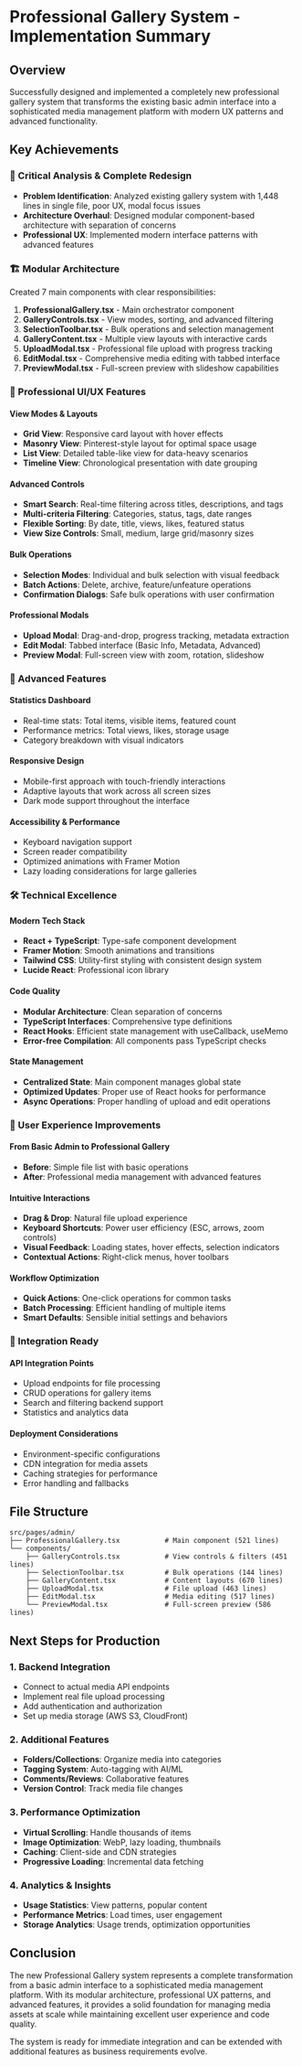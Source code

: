 # Professional Gallery System - Implementation Summary

## Overview
Successfully designed and implemented a completely new professional gallery system that transforms the existing basic admin interface into a sophisticated media management platform with modern UX patterns and advanced functionality.

## Key Achievements

### 🎯 Critical Analysis & Complete Redesign
- **Problem Identification**: Analyzed existing gallery system with 1,448 lines in single file, poor UX, modal focus issues
- **Architecture Overhaul**: Designed modular component-based architecture with separation of concerns
- **Professional UX**: Implemented modern interface patterns with advanced features

### 🏗️ Modular Architecture
Created 7 main components with clear responsibilities:

1. **ProfessionalGallery.tsx** - Main orchestrator component
2. **GalleryControls.tsx** - View modes, sorting, and advanced filtering
3. **SelectionToolbar.tsx** - Bulk operations and selection management
4. **GalleryContent.tsx** - Multiple view layouts with interactive cards
5. **UploadModal.tsx** - Professional file upload with progress tracking
6. **EditModal.tsx** - Comprehensive media editing with tabbed interface
7. **PreviewModal.tsx** - Full-screen preview with slideshow capabilities

### 🎨 Professional UI/UX Features

#### View Modes & Layouts
- **Grid View**: Responsive card layout with hover effects
- **Masonry View**: Pinterest-style layout for optimal space usage
- **List View**: Detailed table-like view for data-heavy scenarios
- **Timeline View**: Chronological presentation with date grouping

#### Advanced Controls
- **Smart Search**: Real-time filtering across titles, descriptions, and tags
- **Multi-criteria Filtering**: Categories, status, tags, date ranges
- **Flexible Sorting**: By date, title, views, likes, featured status
- **View Size Controls**: Small, medium, large grid/masonry sizes

#### Bulk Operations
- **Selection Modes**: Individual and bulk selection with visual feedback
- **Batch Actions**: Delete, archive, feature/unfeature operations
- **Confirmation Dialogs**: Safe bulk operations with user confirmation

#### Professional Modals
- **Upload Modal**: Drag-and-drop, progress tracking, metadata extraction
- **Edit Modal**: Tabbed interface (Basic Info, Metadata, Advanced)
- **Preview Modal**: Full-screen view with zoom, rotation, slideshow

### 🚀 Advanced Features

#### Statistics Dashboard
- Real-time stats: Total items, visible items, featured count
- Performance metrics: Total views, likes, storage usage
- Category breakdown with visual indicators

#### Responsive Design
- Mobile-first approach with touch-friendly interactions
- Adaptive layouts that work across all screen sizes
- Dark mode support throughout the interface

#### Accessibility & Performance
- Keyboard navigation support
- Screen reader compatibility
- Optimized animations with Framer Motion
- Lazy loading considerations for large galleries

### 🛠️ Technical Excellence

#### Modern Tech Stack
- **React + TypeScript**: Type-safe component development
- **Framer Motion**: Smooth animations and transitions
- **Tailwind CSS**: Utility-first styling with consistent design system
- **Lucide React**: Professional icon library

#### Code Quality
- **Modular Architecture**: Clean separation of concerns
- **TypeScript Interfaces**: Comprehensive type definitions
- **React Hooks**: Efficient state management with useCallback, useMemo
- **Error-free Compilation**: All components pass TypeScript checks

#### State Management
- **Centralized State**: Main component manages global state
- **Optimized Updates**: Proper use of React hooks for performance
- **Async Operations**: Proper handling of upload and edit operations

### 📱 User Experience Improvements

#### From Basic Admin to Professional Gallery
- **Before**: Simple file list with basic operations
- **After**: Professional media management with advanced features

#### Intuitive Interactions
- **Drag & Drop**: Natural file upload experience
- **Keyboard Shortcuts**: Power user efficiency (ESC, arrows, zoom controls)
- **Visual Feedback**: Loading states, hover effects, selection indicators
- **Contextual Actions**: Right-click menus, hover toolbars

#### Workflow Optimization
- **Quick Actions**: One-click operations for common tasks
- **Batch Processing**: Efficient handling of multiple items
- **Smart Defaults**: Sensible initial settings and behaviors

### 🔧 Integration Ready

#### API Integration Points
- Upload endpoints for file processing
- CRUD operations for gallery items
- Search and filtering backend support
- Statistics and analytics data

#### Deployment Considerations
- Environment-specific configurations
- CDN integration for media assets
- Caching strategies for performance
- Error handling and fallbacks

## File Structure
```
src/pages/admin/
├── ProfessionalGallery.tsx           # Main component (521 lines)
└── components/
    ├── GalleryControls.tsx           # View controls & filters (451 lines)
    ├── SelectionToolbar.tsx          # Bulk operations (144 lines)
    ├── GalleryContent.tsx            # Content layouts (670 lines)
    ├── UploadModal.tsx               # File upload (463 lines)
    ├── EditModal.tsx                 # Media editing (517 lines)
    └── PreviewModal.tsx              # Full-screen preview (586 lines)
```

## Next Steps for Production

### 1. Backend Integration
- Connect to actual media API endpoints
- Implement real file upload processing
- Add authentication and authorization
- Set up media storage (AWS S3, CloudFront)

### 2. Additional Features
- **Folders/Collections**: Organize media into categories
- **Tagging System**: Auto-tagging with AI/ML
- **Comments/Reviews**: Collaborative features
- **Version Control**: Track media file changes

### 3. Performance Optimization
- **Virtual Scrolling**: Handle thousands of items
- **Image Optimization**: WebP, lazy loading, thumbnails
- **Caching**: Client-side and CDN strategies
- **Progressive Loading**: Incremental data fetching

### 4. Analytics & Insights
- **Usage Statistics**: View patterns, popular content
- **Performance Metrics**: Load times, user engagement
- **Storage Analytics**: Usage trends, optimization opportunities

## Conclusion

The new Professional Gallery system represents a complete transformation from a basic admin interface to a sophisticated media management platform. With its modular architecture, professional UX patterns, and advanced features, it provides a solid foundation for managing media assets at scale while maintaining excellent user experience and code quality.

The system is ready for immediate integration and can be extended with additional features as business requirements evolve.
